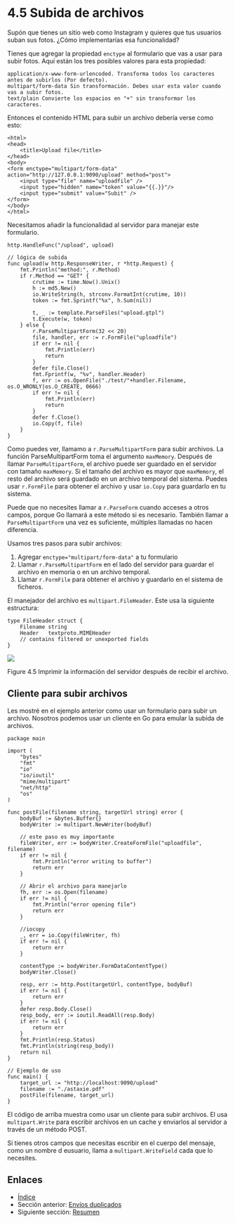 # 4.5 Subida de archivos

Supón que tienes un sitio web como Instagram y quieres que tus usuarios suban sus fotos. ¿Cómo implementarías esa funcionalidad?

Tienes que agregar la propiedad `enctype` al formulario que vas a usar para subir fotos. Aquí están los tres posibles valores para esta propiedad:

```
application/x-www-form-urlencoded. Transforma todos los caracteres antes de subirlos (Por defecto).
multipart/form-data Sin transformación. Debes usar esta valor cuando vas a subir fotos.
text/plain Convierte los espacios en "+" sin transformar los caracteres.
```

Entonces el contenido HTML para subir un archivo debería verse como esto:

```
<html>
<head>
   	<title>Upload file</title>
</head>
<body>
<form enctype="multipart/form-data" action="http://127.0.0.1:9090/upload" method="post">
	<input type="file" name="uploadfile" />
	<input type="hidden" name="token" value="{{.}}"/>
	<input type="submit" value="Subit" />
</form>
</body>
</html>
```

Necesitamos añadir la funcionalidad al servidor para manejar este formulario.

```
http.HandleFunc("/upload", upload)

// lógica de subida
func upload(w http.ResponseWriter, r *http.Request) {
   	fmt.Println("method:", r.Method)
   	if r.Method == "GET" {
       	crutime := time.Now().Unix()
       	h := md5.New()
       	io.WriteString(h, strconv.FormatInt(crutime, 10))
       	token := fmt.Sprintf("%x", h.Sum(nil))

       	t, _ := template.ParseFiles("upload.gtpl")
       	t.Execute(w, token)
   	} else {
       	r.ParseMultipartForm(32 << 20)
       	file, handler, err := r.FormFile("uploadfile")
       	if err != nil {
           	fmt.Println(err)
           	return
       	}
       	defer file.Close()
       	fmt.Fprintf(w, "%v", handler.Header)
       	f, err := os.OpenFile("./test/"+handler.Filename, os.O_WRONLY|os.O_CREATE, 0666)
       	if err != nil {
           	fmt.Println(err)
           	return
       	}
       	defer f.Close()
       	io.Copy(f, file)
   	}
}
```

Como puedes ver, llamamo a `r.ParseMultipartForm` para subir archivos. La función ParseMultipartForm toma el argumento `maxMemory`. Después de llamar `ParseMultipartForm`, el archivo puede ser guardado en el servidor con tamaño `maxMemory`. Si el tamaño del archivo es mayor que `maxMemory`, el resto del archivo será guardado en un archivo temporal del sistema. Puedes usar `r.FormFile` para obtener el archivo y usar `io.Copy` para guardarlo en tu sistema.

Puede que no necesites llamar a `r.ParseForm` cuando acceses a otros campos, porque Go llamará a este método si es necesario. También llamar a `ParseMultipartForm` una vez es suficiente, múltiples llamadas no hacen diferencia.

Usamos tres pasos para subir archivos:

1. Agregar `enctype="multipart/form-data"` a tu formulario
2. Llamar `r.ParseMultipartForm` en el lado del servidor para guardar el archivo en memoria o en un archivo temporal.
3. Llamar `r.FormFile` para obtener el archivo y guardarlo en el sistema de ficheros.

El manejador del archivo es `multipart.FileHeader`. Este usa la siguiente estructura:

```
type FileHeader struct {
   	Filename string
   	Header   textproto.MIMEHeader
   	// contains filtered or unexported fields
}
```

![](images/4.5.upload2.png)

Figure 4.5 Imprimir la información del servidor después de recibir el archivo.

## Cliente para subir archivos

Les mostré en el ejemplo anterior como usar un formulario para subir un archivo. Nosotros podemos usar un cliente en Go para emular la subida de archivos.

```
package main

import (
    "bytes"
    "fmt"
    "io"
    "io/ioutil"
    "mime/multipart"
    "net/http"
    "os"
)

func postFile(filename string, targetUrl string) error {
    bodyBuf := &bytes.Buffer{}
    bodyWriter := multipart.NewWriter(bodyBuf)

    // este paso es muy importante
    fileWriter, err := bodyWriter.CreateFormFile("uploadfile", filename)
    if err != nil {
        fmt.Println("error writing to buffer")
        return err
    }

    // Abrir el archivo para manejarlo
    fh, err := os.Open(filename)
    if err != nil {
        fmt.Println("error opening file")
        return err
    }

    //iocopy
    _, err = io.Copy(fileWriter, fh)
    if err != nil {
        return err
    }

    contentType := bodyWriter.FormDataContentType()
    bodyWriter.Close()

    resp, err := http.Post(targetUrl, contentType, bodyBuf)
    if err != nil {
        return err
    }
    defer resp.Body.Close()
    resp_body, err := ioutil.ReadAll(resp.Body)
    if err != nil {
        return err
    }
    fmt.Println(resp.Status)
    fmt.Println(string(resp_body))
    return nil
}

// Ejemplo de uso
func main() {
    target_url := "http://localhost:9090/upload"
    filename := "./astaxie.pdf"
    postFile(filename, target_url)
}
```

El código de arriba muestra como usar un cliente para subir archivos. El usa `multipart.Write` para escribir archivos en un cache y enviarlos al servidor a través de un método POST.

Si tienes otros campos que necesitas escribir en el cuerpo del mensaje, como un nombre d eusuario, llama a `multipart.WriteField` cada que lo necesites.

## Enlaces

* [Índice](preface.md)
* Sección anterior: [Envíos duplicados](04.4.md)
* Siguiente sección: [Resumen](04.6.md)
